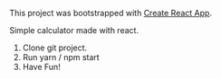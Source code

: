 This project was bootstrapped with [Create React App](https://github.com/facebook/create-react-app).

Simple calculator made with react.
1. Clone git project.
2. Run yarn / npm start
3. Have Fun!
